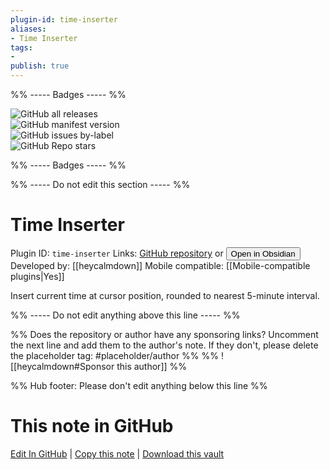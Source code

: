 ```yaml
---
plugin-id: time-inserter
aliases:
- Time Inserter
tags: 
- 
publish: true
---
```


%% ----- Badges ----- %%

![GitHub all releases](https://img.shields.io/github/downloads/heycalmdown/obsidian-time-inserter/total?color=573E7A&logo=github&style=for-the-badge)   
![GitHub manifest version](https://img.shields.io/github/manifest-json/v/heycalmdown/obsidian-time-inserter?color=573E7A&logo=github&style=for-the-badge)   
![GitHub issues by-label](https://img.shields.io/github/issues/heycalmdown/obsidian-time-inserter/help%20wanted?color=573E7A&logo=github&style=for-the-badge)   
![GitHub Repo stars](https://img.shields.io/github/stars/heycalmdown/obsidian-time-inserter?color=573E7A&logo=github&style=for-the-badge)

%% ----- Badges ----- %%

%% ----- Do not edit this section ----- %%

# Time Inserter

Plugin ID: `time-inserter`
Links: [GitHub repository](https://github.com/heycalmdown/obsidian-time-inserter) or [<button id=HH>Open in Obsidian</button>](obsidian://show-plugin?id=time-inserter)
Developed by: [[heycalmdown]]
Mobile compatible: [[Mobile-compatible plugins|Yes]]

Insert current time at cursor position, rounded to nearest 5-minute interval.

%% ----- Do not edit anything above this line ----- %% 

%% Does the repository or author have any sponsoring links? Uncomment the next line and add them to the author's note. If they don't, please delete the placeholder tag: #placeholder/author %%
%% ![[heycalmdown#Sponsor this author]] %%

%% Hub footer: Please don't edit anything below this line %%

# This note in GitHub

<span class="git-footer">[Edit In GitHub](https://github.dev/obsidian-community/obsidian-hub/blob/main/02%20-%20Community%20Expansions/02.05%20All%20Community%20Expansions/Plugins/time-inserter.md "git-hub-edit-note") | [Copy this note](https://raw.githubusercontent.com/obsidian-community/obsidian-hub/main/02%20-%20Community%20Expansions/02.05%20All%20Community%20Expansions/Plugins/time-inserter.md "git-hub-copy-note") | [Download this vault](https://github.com/obsidian-community/obsidian-hub/archive/refs/heads/main.zip "git-hub-download-vault") </span>
